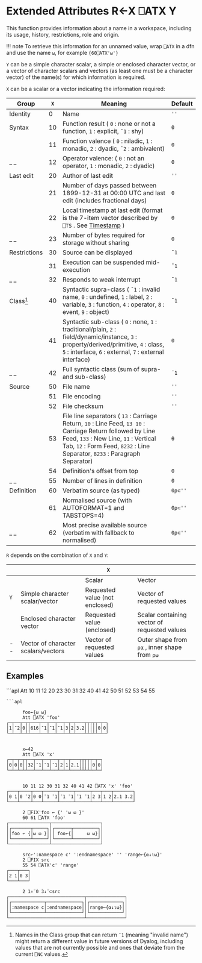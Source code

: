 <!-- Hidden search keywords -->
<div style="display: none;">
  ⎕ATX ATX
</div>

<h1 class="heading"><span class="name">Extended Attributes</span> <span class="command">R←X ⎕ATX Y</span></h1>

This function provides information about a name in a workspace, including its usage, history, restrictions, role and origin.

!!! note
    To retrieve this information for an unnamed value, wrap `⎕ATX` in a dfn and use the name `⍵`, for example `{60⎕ATX'⍵'}`

`Y` can be a simple character scalar, a simple or enclosed character vector, or a vector of character scalars and vectors  (as least one must be a character vector) of the name(s) for which information is required.

`X` can be a scalar or a vector indicating the information required:

|Group|`X`|Meaning|Default|
|---|---|---|---|
|Identity|0|Name|`''`|
|Syntax|10|Function result ( `0` : none or not a function, `1` : explicit, `¯1` : shy)|`0`|
|      |11|Function valence ( `0` : niladic, `1` : monadic, `2` : dyadic, `¯2` : ambivalent)|`0`|
|_    _|12|Operator valence: ( `0` : not an operator, `1` : monadic, `2` : dyadic)|`0`|
|Last edit|20|Author of last edit|`''`|
|         |21|Number of days passed between 1899-12-31 at 00:00 UTC and last edit (includes fractional days)|`0`|
|         |22|Local timestamp at last edit (format is the 7-item vector described by `⎕TS` . See [Timestamp](ts.md) )|`⍬`|
|_       _|23|Number of bytes required for storage without sharing|`0`|
|Restrictions|30|Source can be displayed|`¯1`|
|            |31|Execution can be suspended mid-execution|`¯1`|
|_          _|32|Responds to weak interrupt|`¯1`|
|Class[^1]|40|Syntactic supra-class ( `¯1` : invalid name, `0` : undefined, `1` : label, `2` : variable, `3` : function, `4` : operator, `8` : event, `9` : object)|`¯1`|
|      |41|Syntactic sub-class ( `0` : none, `1` : traditional/plain, `2` : field/dynamic/instance, `3` : property/derived/primitive, `4` : class, `5` : interface, `6` : external, `7` : external interface)|`0`|
|_     _|42|Full syntactic class (sum of supra- and sub-class)|`¯1`|
|Source|50|File name|`''`|
|      |51|File encoding|`''`|
|      |52|File checksum|`''`|
|      |53|File line separators ( `13` : Carriage Return, `10` : Line Feed, `13 10` : Carriage Return followed by Line Feed, `133` : New Line, `11` : Vertical Tab, `12` : Form Feed, `8232` : Line Separator, `8233` : Paragraph Separator)|`⍬`|
|      |54|Definition's offset from top|`0`|
|_    _|55|Number of lines in definition|`0`|
|Definition|60|Verbatim source (as typed)|`0⍴⊂''`|
|          |61|Normalised source (with AUTOFORMAT=1 and TABSTOPS=4)|`0⍴⊂''`|
|_        _|62|Most precise available source (verbatim with fallback to normalised)|`0⍴⊂''`|



`R` depends on the combination of `X` and `Y`:


|&nbsp;                            ||`X`                                                                                                   ||
|-----------------------------------|------------------------------|---------------------------------------------|--------------------------|
|&nbsp;                            ||Scalar                        | Vector |
|`Y`                                |Simple character scalar/vector|Requested value (not enclosed)               |Vector of requested values|
|                                   |Enclosed character vector     |Requested value (enclosed)                   |Scalar containing vector of requested values|
|_-                               -_|Vector of character scalars/vectors|Vector of requested values              |Outer shape from `⍴⍺` , inner shape from `⍴⍵`|


<h2 class="example">Examples</h2>
```apl
      Att
10 11 12 20 23 30 31 32 40 41 42 50 51 52 53 54 55

```
```apl

      foo←{⍵ ⍵}
      Att ⎕ATX 'foo'
┌─┬──┬─┬┬───┬──┬──┬──┬─┬─┬───┬┬┬┬┬─┬─┐
│1│¯2│0││616│¯1│¯1│¯1│3│2│3.2│││││0│0│
└─┴──┴─┴┴───┴──┴──┴──┴─┴─┴───┴┴┴┴┴─┴─┘

```
```apl

      x←42
      Att ⎕ATX 'x'
┌─┬─┬─┬┬──┬──┬──┬──┬─┬─┬───┬┬┬┬┬─┬─┐
│0│0│0││32│¯1│¯1│¯1│2│1│2.1│││││0│0│
└─┴─┴─┴┴──┴──┴──┴──┴─┴─┴───┴┴┴┴┴─┴─┘

```
```apl

      10 11 12 30 31 32 40 41 42 ⎕ATX 'x' 'foo'
┌───┬────┬───┬─────┬─────┬─────┬───┬───┬───────┐
│0 1│0 ¯2│0 0│¯1 ¯1│¯1 ¯1│¯1 ¯1│2 3│1 2│2.1 3.2│
└───┴────┴───┴─────┴─────┴─────┴───┴───┴───────┘

```
```apl
      2 ⎕FIX'foo ← {' '⍵ ⍵ }'
      60 61 ⎕ATX 'foo'
┌───────────────┬──────────────────┐
│┌───────┬─────┐│┌──────┬─────────┐│
││foo ← {│⍵ ⍵ }│││ foo←{│     ⍵ ⍵}││
│└───────┴─────┘│└──────┴─────────┘│
└───────────────┴──────────────────┘

```
```apl
      src←':namespace c' ':endnamespace' '' 'range←{⍺↓⍳⍵}'
      2 ⎕FIX src
      55 54 ⎕ATX'c' 'range'
┌───┬───┐
│2 1│0 3│
└───┴───┘

```
```apl
      2 1↑¨0 3↓¨⊂src
┌────────────────────────────┬──────────────┐
│┌────────────┬─────────────┐│┌────────────┐│
││:namespace c│:endnamespace│││range←{⍺↓⍳⍵}││
│└────────────┴─────────────┘│└────────────┘│
└────────────────────────────┴──────────────┘
```

[^1]: Names in the Class group that can return `¯1` (meaning "invalid name") might return a different value in future versions of Dyalog, including values that are not currently possible and ones that deviate from the current `⎕NC` values.